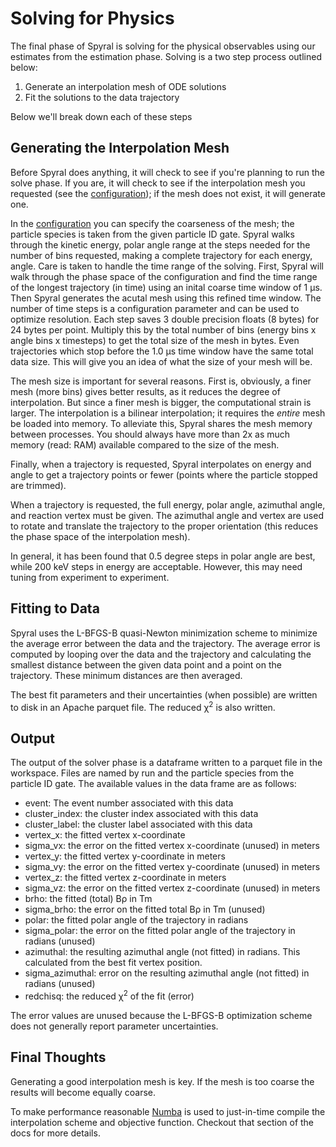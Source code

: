 # Solving for Physics

The final phase of Spyral is solving for the physical observables using our estimates from the estimation phase. Solving is a two step process outlined below:

1. Generate an interpolation mesh of ODE solutions
2. Fit the solutions to the data trajectory

Below we'll break down each of these steps

## Generating the Interpolation Mesh

Before Spyral does anything, it will check to see if you're planning to run the solve phase. If you are, it will check to see if the interpolation mesh you requested (see the [configuration](../config/solver.md)); if the mesh does not exist, it will generate one.

In the [configuration](../config/solver.md) you can specify the coarseness of the mesh; the particle species is taken from the given particle ID gate. Spyral walks through the kinetic energy, polar angle range at the steps needed for the number of bins requested, making a complete trajectory for each energy, angle. Care is taken to handle the time range of the solving. First, Spyral will walk through the phase space of the configuration and find the time range of the longest trajectory (in time) using an inital coarse time window of 1 &mu;s. Then Spyral generates the acutal mesh using this refined time window. The number of time steps is a configuration parameter and can be used to optimize resolution. Each step saves 3 double precision floats (8 bytes) for 24 bytes per point. Multiply this by the total number of bins (energy bins x angle bins x timesteps) to get the total size of the mesh in bytes. Even trajectories which stop before the 1.0 &mu;s time window have the same total data size. This will give you an idea of what the size of your mesh will be.

The mesh size is important for several reasons. First is, obviously, a finer mesh (more bins) gives better results, as it reduces the degree of interpolation. But since a finer mesh is bigger, the computational strain is larger. The interpolation is a bilinear interpolation; it requires the *entire* mesh be loaded into memory. To alleviate this, Spyral shares the mesh memory between processes. You should always have more than 2x as much memory (read: RAM) available compared to the size of the mesh.

Finally, when a trajectory is requested, Spyral interpolates on energy and angle to get a trajectory points or fewer (points where the particle stopped are trimmed).

When a trajectory is requested, the full energy, polar angle, azimuthal angle, and reaction vertex must be given. The azimuthal angle and vertex are used to rotate and translate the trajectory to the proper orientation (this reduces the phase space of the interpolation mesh).

In general, it has been found that 0.5 degree steps in polar angle are best, while 200 keV steps in energy are acceptable. However, this may need tuning from experiment to experiment.

## Fitting to Data

Spyral uses the L-BFGS-B quasi-Newton minimization scheme to minimize the average error between the data and the trajectory. The average error is computed by looping over the data and the trajectory and calculating the smallest distance between the given data point and a point on the trajectory. These minimum distances are then averaged.

The best fit parameters and their uncertainties (when possible) are written to disk in an Apache parquet file. The reduced &chi;<sup>2</sup> is also written.

## Output

The output of the solver phase is a dataframe written to a parquet file in the workspace. Files are named by run and the particle species from the particle ID gate. The available values in the data frame are as follows:

- event: The event number associated with this data
- cluster_index: the cluster index associated with this data
- cluster_label: the cluster label associated with this data
- vertex_x: the fitted vertex x-coordinate
- sigma_vx: the error on the fitted vertex x-coordinate (unused) in meters
- vertex_y: the fitted vertex y-coordinate in meters
- sigma_vy: the error on the fitted vertex y-coordinate (unused) in meters
- vertex_z: the fitted vertex z-coordinate in meters
- sigma_vz: the error on the fitted vertex z-coordinate (unused) in meters
- brho: the fitted (total) B&rho; in Tm
- sigma_brho: the error on the fitted total B&rho; in Tm (unused)
- polar: the fitted polar angle of the trajectory in radians
- sigma_polar: the error on the fitted polar angle of the trajectory in radians (unused)
- azimuthal: the resulting azimuthal angle (not fitted) in radians. This calculated from the best fit vertex position.
- sigma_azimuthal: error on the resulting azimuthal angle (not fitted) in radians (unused)
- redchisq: the reduced &chi;<sup>2</sup> of the fit (error)

The error values are unused because the L-BFGS-B optimization scheme does not generally report parameter uncertainties.

## Final Thoughts

Generating a good interpolation mesh is key. If the mesh is too coarse the results will become equally coarse.

To make performance reasonable [Numba](../numba.md) is used to just-in-time compile the interpolation scheme and objective function. Checkout that section of the docs for more details.
